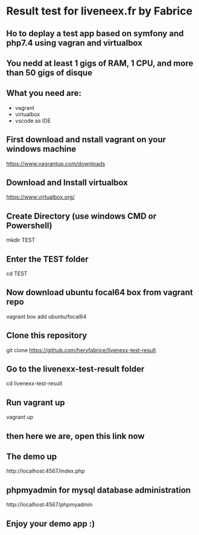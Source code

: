 # Result test for liveneex.fr by Fabrice
## Ho to deplay a test app based on symfony and php7.4 using vagran and virtualbox
## You nedd at least 1 gigs of RAM, 1 CPU, and more than 50 gigs of disque 

## What you need are:
- vagrant
- virtualbox
- vscode as IDE

## First download and nstall vagrant on your windows machine
https://www.vagrantup.com/downloads

## Download and Install virtualbox
https://www.virtualbox.org/

## Create Directory (use windows CMD or Powershell)
mkdir TEST

## Enter the TEST folder
cd TEST

## Now download ubuntu focal64 box from vagrant repo
vagrant box add ubuntu/focal64

## Clone this repository
git clone https://github.com/heryfabrice/livenexx-test-result

## Go to the livenexx-test-result folder
cd livenexx-test-result

## Run vagrant up
vagrant up

## then here we are, open this link now
## The demo up
http://localhost:4567/index.php

## phpmyadmin for mysql database administration
http://localhost:4567/phpmyadmin

## Enjoy your demo app :)

